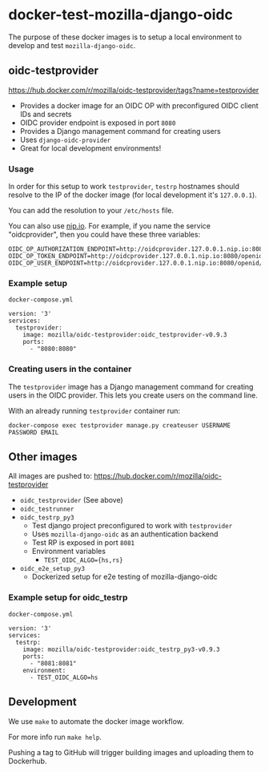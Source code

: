 # docker-test-mozilla-django-oidc

The purpose of these docker images is to setup a local environment to develop and test
`mozilla-django-oidc`.


## oidc-testprovider

https://hub.docker.com/r/mozilla/oidc-testprovider/tags?name=testprovider

* Provides a docker image for an OIDC OP with preconfigured OIDC client IDs and secrets
* OIDC provider endpoint is exposed in port `8080`
* Provides a Django management command for creating users
* Uses `django-oidc-provider`
* Great for local development environments!


### Usage

In order for this setup to work `testprovider`, `testrp` hostnames should resolve to the
IP of the docker image (for local development it's `127.0.0.1`).

You can add the resolution to your `/etc/hosts` file.

You can also use [nip.io](http://nip.io/). For example, if you name the service
"oidcprovider", then you could have these three variables:

```
OIDC_OP_AUTHORIZATION_ENDPOINT=http://oidcprovider.127.0.0.1.nip.io:8080/openid/authorize
OIDC_OP_TOKEN_ENDPOINT=http://oidcprovider.127.0.0.1.nip.io:8080/openid/token
OIDC_OP_USER_ENDPOINT=http://oidcprovider.127.0.0.1.nip.io:8080/openid/userinfo
```

### Example setup

`docker-compose.yml`

```
version: '3'
services:
  testprovider:
    image: mozilla/oidc-testprovider:oidc_testprovider-v0.9.3
    ports:
      - "8080:8080"
```


### Creating users in the container

The `testprovider` image has a Django management command for creating users in
the OIDC provider. This lets you create users on the command line.

With an already running `testprovider` container run:

```
docker-compose exec testprovider manage.py createuser USERNAME PASSWORD EMAIL
```


## Other images

All images are pushed to: https://hub.docker.com/r/mozilla/oidc-testprovider

* `oidc_testprovider` (See above)
* `oidc_testrunner`
* `oidc_testrp_py3`
    * Test django project preconfigured to work with `testprovider`
    * Uses `mozilla-django-oidc` as an authentication backend
    * Test RP is exposed in port `8081`
    * Environment variables
        * `TEST_OIDC_ALGO={hs,rs}`
* `oidc_e2e_setup_py3`
    * Dockerized setup for e2e testing of mozilla-django-oidc


### Example setup for oidc_testrp

`docker-compose.yml`

```
version: '3'
services:
  testrp:
    image: mozilla/oidc-testprovider:oidc_testrp_py3-v0.9.3
    ports:
      - "8081:8081"
    environment:
      - TEST_OIDC_ALGO=hs
```

## Development

We use `make` to automate the docker image workflow.

For more info run `make help`.

Pushing a tag to GitHub will trigger building images and uploading them
to Dockerhub.
